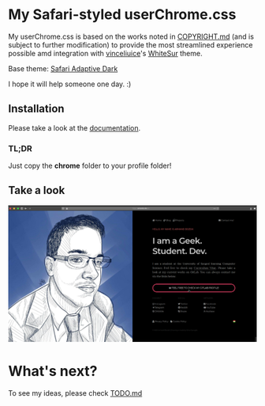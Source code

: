 # My Safari-styled userChrome.css

My userChrome.css is based on the works noted in [COPYRIGHT.md](COPYRIGHT.md) (and is subject to further modification) to provide the most streamlined experience possible amd integration with [vinceliuice](https://github.com/vinceliuice)'s [WhiteSur](https://github.com/vinceliuice/WhiteSur-kde) theme. 

Base theme: [Safari Adaptive Dark](https://addons.mozilla.org/en-US/firefox/addon/safari-adapt-dark/)

I hope it will help someone one day. :) 

## Installation

Please take a look at the [documentation](https://www.userchrome.org/how-create-userchrome-css.html).

### TL;DR

Just copy the __chrome__ folder to your profile folder!

## Take a look

![My userChrome.css file in action](images/intro.png)

# What's next? 

To see my ideas, please check [TODO.md](TODO.md) 